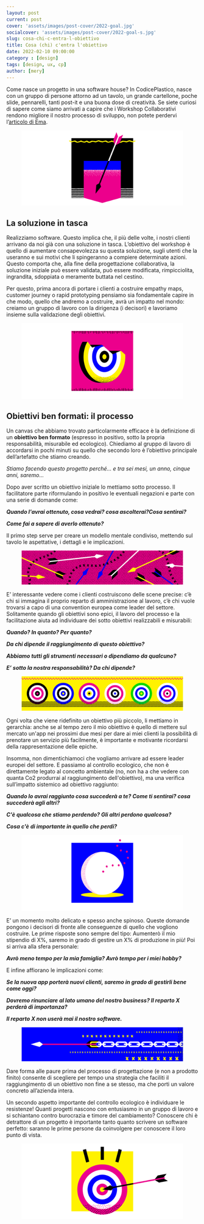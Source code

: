 ```yaml
---
layout: post
current: post
cover: 'assets/images/post-cover/2022-goal.jpg'
socialcover: 'assets/images/post-cover/2022-goal-s.jpg'
slug: cosa-chi-c-entra-l-obiettivo
title: Cosa (chi) c'entra l'obiettivo
date: 2022-02-10 09:00:00
category : [design]
tags: [design, ux, cp]
author: [mery]
---
```


Come nasce un progetto in una software house? In CodicePlastico, nasce con un gruppo di persone attorno ad un tavolo, un grande cartellone, poche slide, pennarelli, tanti post-it e una buona dose di creatività. Se siete curiosi di sapere come siamo arrivati a capire che i Workshop Collaborativi rendono migliore il nostro processo di sviluppo, non potete perdervi l’[articolo di Ema](https://blog.codiceplastico.com/progettare-applicazioni-utili-per-i-clienti-pt2).

<figure style="text-align:center"><img src="/assets/images/post-content/obiettivi-ux/goal_s_001.png" alt="obiettivi" /></figure>

## La soluzione in tasca
Realizziamo software. Questo implica che, il più delle volte, i nostri clienti arrivano da noi già con una soluzione in tasca. L’obiettivo del workshop è quello di aumentare consapevolezza su questa soluzione, sugli utenti che la useranno e sui motivi che li spingeranno a compiere determinate azioni.
Questo comporta che, alla fine della progettazione collaborativa, la soluzione iniziale può essere validata, può essere modificata, rimpicciolita, ingrandita, sdoppiata o meramente buttata nel cestino.

Per questo, prima ancora di portare i clienti a costruire empathy maps, customer journey o rapid prototyping pensiamo sia fondamentale capire in che modo, quello che andremo a costruire, avrà un impatto nel mondo: creiamo un gruppo di lavoro con la dirigenza (i decisori) e lavoriamo insieme sulla validazione degli obiettivi.

<figure style="text-align:center"><img src="/assets/images/post-content/obiettivi-ux/goal_s_002.png" alt="obiettivi" /></figure>

## Obiettivi ben formati: il processo
Un canvas che abbiamo trovato particolarmente efficace è la definizione di un **obiettivo ben formato** (espresso in positivo, sotto la propria responsabilità, misurabile ed ecologico).
Chiediamo al gruppo di lavoro di accordarsi in pochi minuti su quello che secondo loro è l’obiettivo principale dell’artefatto che stiamo creando.

<cite>Stiamo facendo questo progetto perché… 
e tra sei mesi, un anno, cinque anni, saremo…</cite>

Dopo aver scritto un obiettivo iniziale lo mettiamo sotto processo. Il facilitatore parte riformulando in positivo le eventuali negazioni e parte con una serie di domande come: 

***Quando l'avrai ottenuto, cosa vedrai? cosa ascolterai?Cosa sentirai?***

***Come fai a sapere di averlo ottenuto?***

Il primo step serve per creare un modello mentale condiviso, mettendo sul tavolo le aspettative, i dettagli e le implicazioni.

<figure style="text-align:center"><img src="/assets/images/post-content/obiettivi-ux/goal_l_003.png" alt="obiettivi" /></figure>

E’ interessante vedere come i clienti costruiscono delle scene precise: c’è chi si immagina il proprio reparto di amministrazione al lavoro, c’è chi vuole trovarsi a capo di una convention europea come leader del settore. 
Solitamente quando gli obiettivi sono epici, il lavoro del processo e la facilitazione aiuta ad individuare dei sotto obiettivi realizzabili e misurabili:

***Quando? In quanto? Per quanto?***

***Da chi dipende il raggiungimento di questo obiettivo?*** 

***Abbiamo tutti gli strumenti necessari o dipendiamo da qualcuno?***

***E’ sotto la nostra responsabilità? Da chi dipende?***

<figure style="text-align:center"><img src="/assets/images/post-content/obiettivi-ux/goal_l_001.png" alt="obiettivi" /></figure>

Ogni volta che viene ridefinito un obiettivo più piccolo, li mettiamo in gerarchia: anche se al tempo zero il mio obiettivo è quello di mettere sul mercato un'app nei prossimi due mesi per dare ai miei clienti la possibilità di prenotare un servizio più facilmente, è importante e motivante ricordarsi della rappresentazione delle epiche.

Insomma, non dimentichiamoci che vogliamo arrivare ad essere leader europei del settore.
E passiamo al controllo ecologico, che non è direttamente legato al concetto ambientale (no, non ha a che vedere con quanta Co2 produrrai al raggiungimento dell'obiettivo), ma una verifica sull’impatto sistemico ad obiettivo raggiunto:

***Quando lo avrai raggiunto cosa succederà a te? Come ti sentirai? cosa succederà agli altri?***

***C'è qualcosa che stiamo perdendo? Gli altri perdono qualcosa?***

***Cosa c'è di importante in quello che perdi?***

<figure style="text-align:center"><img src="/assets/images/post-content/obiettivi-ux/goal_s_003.png" alt="obiettivi" /></figure>

E’ un momento molto delicato e spesso anche spinoso. Queste domande pongono i decisori di fronte alle conseguenze di quello che vogliono costruire. Le prime risposte sono sempre del tipo:
Aumenterò il mio stipendio di X%, saremo in grado di gestire un X% di produzione in più!
Poi si arriva alla sfera personale:

***Avrò meno tempo per la mia famiglia? Avrò tempo per i miei hobby?***

E infine affiorano le implicazioni come:

***Se la nuova app porterà nuovi clienti, saremo in grado di gestirli bene come oggi?***

***Dovremo rinunciare al lato umano del nostro business? Il reparto X perderà di importanza?***

***Il reparto X non userà mai il nostro software.***

<figure style="text-align:center"><img src="/assets/images/post-content/obiettivi-ux/goal_l_002.png" alt="obiettivi" /></figure>

Dare forma alle paure prima del processo di progettazione (e non a prodotto finito) consente di scegliere per tempo una strategia che faciliti il raggiungimento di un obiettivo non fine a se stesso, ma che porti un valore concreto all’azienda intera.

Un secondo aspetto importante del controllo ecologico è individuare le resistenze! Quanti progetti nascono con entusiasmo in un gruppo di lavoro e si schiantano contro burocrazia e timore del cambiamento? Conoscere chi è detrattore di un progetto è importante tanto quanto scrivere un software perfetto: saranno le prime persone da coinvolgere per conoscere il loro punto di vista.

<figure style="text-align:center"><img src="/assets/images/post-content/obiettivi-ux/goal_s_004.png" alt="obiettivi" /></figure>
